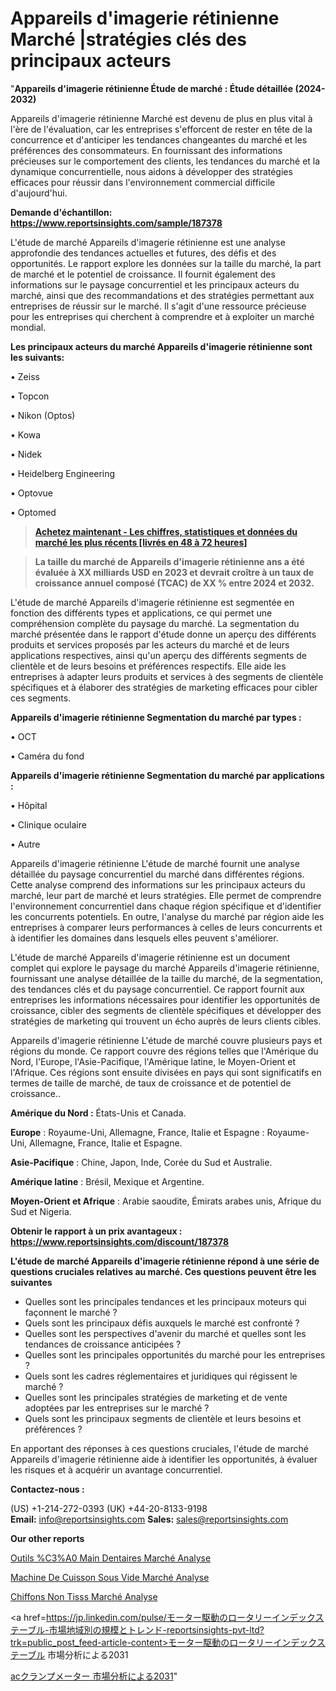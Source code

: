 # Appareils d'imagerie rétinienne Marché |stratégies clés des principaux acteurs

"<strong>Appareils d'imagerie rétinienne Étude de marché : Étude détaillée (2024-2032)</strong>

Appareils d'imagerie rétinienne Marché est devenu de plus en plus vital à l'ère de l'évaluation, car les entreprises s'efforcent de rester en tête de la concurrence et d'anticiper les tendances changeantes du marché et les préférences des consommateurs. En fournissant des informations précieuses sur le comportement des clients, les tendances du marché et la dynamique concurrentielle, nous aidons à développer des stratégies efficaces pour réussir dans l'environnement commercial difficile d'aujourd'hui.

<strong>Demande d'échantillon: <a href=https://www.reportsinsights.com/sample/187378>https://www.reportsinsights.com/sample/187378</a></strong>

L'étude de marché Appareils d'imagerie rétinienne est une analyse approfondie des tendances actuelles et futures, des défis et des opportunités. Le rapport explore les données sur la taille du marché, la part de marché et le potentiel de croissance. Il fournit également des informations sur le paysage concurrentiel et les principaux acteurs du marché, ainsi que des recommandations et des stratégies permettant aux entreprises de réussir sur le marché. Il s'agit d'une ressource précieuse pour les entreprises qui cherchent à comprendre et à exploiter un marché mondial.

<strong>Les principaux acteurs du marché Appareils d'imagerie rétinienne sont les suivants:</strong>

• Zeiss

• Topcon

• Nikon (Optos)

• Kowa

• Nidek

• Heidelberg Engineering

• Optovue

• Optomed
<blockquote><a href=https://www.reportsinsights.com/buynow/187378><span style=text-decoration: underline;><strong>Achetez maintenant - Les chiffres, statistiques et données du marché les plus récents [livrés en 48 à 72 heures]</strong></span></a></blockquote>
<blockquote><span style=text-decoration: underline;><strong>La taille du marché de Appareils d'imagerie rétinienne ans a été évaluée à XX milliards USD en 2023 et devrait croître à un taux de croissance annuel composé (TCAC) de XX % entre 2024 et 2032.</strong></span></blockquote>
L'étude de marché Appareils d'imagerie rétinienne est segmentée en fonction des différents types et applications, ce qui permet une compréhension complète du paysage du marché. La segmentation du marché présentée dans le rapport d'étude donne un aperçu des différents produits et services proposés par les acteurs du marché et de leurs applications respectives, ainsi qu'un aperçu des différents segments de clientèle et de leurs besoins et préférences respectifs. Elle aide les entreprises à adapter leurs produits et services à des segments de clientèle spécifiques et à élaborer des stratégies de marketing efficaces pour cibler ces segments.

<strong>Appareils d'imagerie rétinienne Segmentation du marché par types :</strong>

• OCT

• Caméra du fond

<strong>Appareils d'imagerie rétinienne Segmentation du marché par applications :</strong>

• Hôpital

• Clinique oculaire

• Autre

Appareils d'imagerie rétinienne L'étude de marché fournit une analyse détaillée du paysage concurrentiel du marché dans différentes régions. Cette analyse comprend des informations sur les principaux acteurs du marché, leur part de marché et leurs stratégies. Elle permet de comprendre l'environnement concurrentiel dans chaque région spécifique et d'identifier les concurrents potentiels. En outre, l'analyse du marché par région aide les entreprises à comparer leurs performances à celles de leurs concurrents et à identifier les domaines dans lesquels elles peuvent s'améliorer.

L'étude de marché Appareils d'imagerie rétinienne est un document complet qui explore le paysage du marché Appareils d'imagerie rétinienne, fournissant une analyse détaillée de la taille du marché, de la segmentation, des tendances clés et du paysage concurrentiel. Ce rapport fournit aux entreprises les informations nécessaires pour identifier les opportunités de croissance, cibler des segments de clientèle spécifiques et développer des stratégies de marketing qui trouvent un écho auprès de leurs clients cibles.

Appareils d'imagerie rétinienne L'étude de marché couvre plusieurs pays et régions du monde. Ce rapport couvre des régions telles que l'Amérique du Nord, l'Europe, l'Asie-Pacifique, l'Amérique latine, le Moyen-Orient et l'Afrique. Ces régions sont ensuite divisées en pays qui sont significatifs en termes de taille de marché, de taux de croissance et de potentiel de croissance..

<strong>Amérique du Nord :</strong> États-Unis et Canada.

<strong>Europe</strong> : Royaume-Uni, Allemagne, France, Italie et Espagne : Royaume-Uni, Allemagne, France, Italie et Espagne.

<strong>Asie-Pacifique</strong> : Chine, Japon, Inde, Corée du Sud et Australie.

<strong>Amérique latine</strong> : Brésil, Mexique et Argentine.

<strong>Moyen-Orient et Afrique</strong> : Arabie saoudite, Émirats arabes unis, Afrique du Sud et Nigeria.

<strong>Obtenir le rapport à un prix avantageux : <a href=https://www.reportsinsights.com/discount/187378>https://www.reportsinsights.com/discount/187378</a></strong>

<strong>L'étude de marché Appareils d'imagerie rétinienne répond à une série de questions cruciales relatives au marché. Ces questions peuvent être les suivantes</strong>
<ul>
  <li>Quelles sont les principales tendances et les principaux moteurs qui façonnent le marché ?</li>
  <li>Quels sont les principaux défis auxquels le marché est confronté ?</li>
  <li>Quelles sont les perspectives d'avenir du marché et quelles sont les tendances de croissance anticipées ?</li>
  <li>Quelles sont les principales opportunités du marché pour les entreprises ?</li>
  <li>Quels sont les cadres réglementaires et juridiques qui régissent le marché ?</li>
  <li>Quelles sont les principales stratégies de marketing et de vente adoptées par les entreprises sur le marché ?</li>
  <li>Quels sont les principaux segments de clientèle et leurs besoins et préférences ?</li>
</ul>
En apportant des réponses à ces questions cruciales, l'étude de marché Appareils d'imagerie rétinienne aide à identifier les opportunités, à évaluer les risques et à acquérir un avantage concurrentiel.

<strong>Contactez-nous :</strong>

(US) +1-214-272-0393
(UK) +44-20-8133-9198
<strong>Email:</strong> <a>info@reportsinsights.com</a>
<strong>Sales:</strong> <a>sales@reportsinsights.com</a>

<strong>Our other reports</strong>

<a href=https://www.linkedin.com/pulse/outils-%C3%A0-main-dentaires-march%C3%A9-analyse-yxkcf/>Outils %C3%A0 Main Dentaires Marché Analyse</a>

<a href=https://www.linkedin.com/pulse/machine-de-cuisson-sous-vide-march%C3%A9-segmentation-rzmqc/>Machine De Cuisson Sous Vide Marché Analyse</a>

<a href=https://www.linkedin.com/pulse/chiffons-non-tiss%C3%A9s-march%C3%A9-perspective-par-we1if/>Chiffons Non Tisss Marché Analyse</a>

<a href=https://jp.linkedin.com/pulse/モーター駆動のロータリーインデックステーブル-市場地域別の規模とトレンド-reportsinsights-pvt-ltd?trk=public_post_feed-article-content>モーター駆動のロータリーインデックステーブル 市場分析による2031</a>

<a href=https://www.linkedin.com/pulse/acクランプメーター-市場成長と技術2028-consumer-trends-chronicle-360/>acクランプメーター 市場分析による2031</a>"
